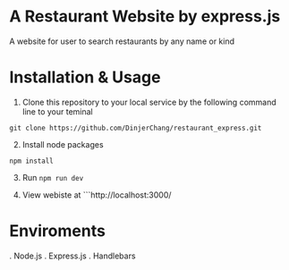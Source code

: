 # A Restaurant Website by express.js
A website for user to search restaurants by any name or kind 
# Installation & Usage

1. Clone this repository to your local service by the following command line to your teminal

  ```git clone https://github.com/DinjerChang/restaurant_express.git```

2. Install node packages

  ```npm install```
  
3. Run ```npm run dev```

4. View webiste at ```http://localhost:3000/

# Enviroments
. Node.js
. Express.js
. Handlebars
